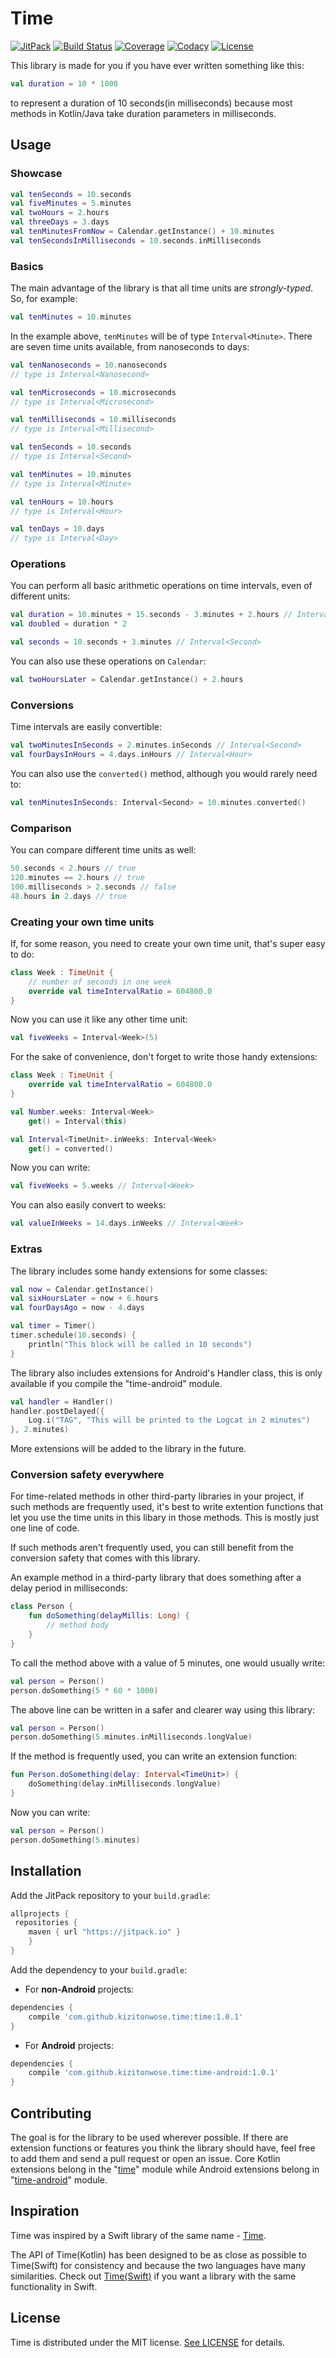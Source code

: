 # Time

[![JitPack](https://jitpack.io/v/kizitonwose/Time.svg)](https://jitpack.io/#kizitonwose/Time) 
[![Build Status](https://travis-ci.org/kizitonwose/Time.svg?branch=master)](https://travis-ci.org/kizitonwose/Time) 
[![Coverage](https://img.shields.io/codecov/c/github/kizitonwose/Time/master.svg)](https://codecov.io/gh/kizitonwose/Time) 
[![Codacy](https://api.codacy.com/project/badge/Grade/26b009748a0849f3973887fbbcd84900)](https://www.codacy.com/app/kizitonwose/Time) 
[![License](https://img.shields.io/badge/License-MIT-blue.svg)](https://github.com/kizitonwose/Time/blob/master/LICENSE.md) 

This library is made for you if you have ever written something like this: 

```kotlin
val duration = 10 * 1000
```
to represent a duration of 10 seconds(in milliseconds) because most methods in Kotlin/Java take duration parameters in milliseconds.

## Usage

### Showcase

```kotlin
val tenSeconds = 10.seconds
val fiveMinutes = 5.minutes
val twoHours = 2.hours
val threeDays = 3.days
val tenMinutesFromNow = Calendar.getInstance() + 10.minutes
val tenSecondsInMilliseconds = 10.seconds.inMilliseconds
```

### Basics

The main advantage of the library is that all time units are *strongly-typed*. So, for example:

```kotlin
val tenMinutes = 10.minutes
```

In the example above,  `tenMinutes` will be of type `Interval<Minute>`. There are seven time units available, from nanoseconds to days:

```kotlin
val tenNanoseconds = 10.nanoseconds 
// type is Interval<Nanosecond>
```
```kotlin
val tenMicroseconds = 10.microseconds 
// type is Interval<Microsecond>
```
```kotlin
val tenMilliseconds = 10.milliseconds 
// type is Interval<Millisecond>
```
```kotlin
val tenSeconds = 10.seconds 
// type is Interval<Second>
```
```kotlin
val tenMinutes = 10.minutes 
// type is Interval<Minute>
```
```kotlin
val tenHours = 10.hours 
// type is Interval<Hour>
```
```kotlin
val tenDays = 10.days 
// type is Interval<Day>
```

### Operations

You can perform all basic arithmetic operations on time intervals, even of different units:

```kotlin
val duration = 10.minutes + 15.seconds - 3.minutes + 2.hours // Interval<Minute>
val doubled = duration * 2

val seconds = 10.seconds + 3.minutes // Interval<Second>
```

You can also use these operations on `Calendar`:

```kotlin
val twoHoursLater = Calendar.getInstance() + 2.hours
```

### Conversions

Time intervals are easily convertible:

```kotlin
val twoMinutesInSeconds = 2.minutes.inSeconds // Interval<Second>
val fourDaysInHours = 4.days.inHours // Interval<Hour>
```

You can also use the `converted()` method, although you would rarely need to:

```kotlin
val tenMinutesInSeconds: Interval<Second> = 10.minutes.converted()
```

### Comparison

You can compare different time units as well:

```kotlin
50.seconds < 2.hours // true
120.minutes == 2.hours // true
100.milliseconds > 2.seconds // false
48.hours in 2.days // true
```

### Creating your own time units

If, for some reason, you need to create your own time unit, that's super easy to do:

```kotlin
class Week : TimeUnit {
    // number of seconds in one week
    override val timeIntervalRatio = 604800.0
}
```

Now you can use it like any other time unit:

```kotlin
val fiveWeeks = Interval<Week>(5)
```

For the sake of convenience, don't forget to write those handy extensions:

```kotlin
class Week : TimeUnit {
    override val timeIntervalRatio = 604800.0
}

val Number.weeks: Interval<Week>
    get() = Interval(this)

val Interval<TimeUnit>.inWeeks: Interval<Week>
    get() = converted()
```
Now you can write:

```kotlin
val fiveWeeks = 5.weeks // Interval<Week>
```
You can also easily convert to weeks:

```kotlin
val valueInWeeks = 14.days.inWeeks // Interval<Week>
```

### Extras

The library includes some handy extensions for some classes:

```kotlin
val now = Calendar.getInstance() 
val sixHoursLater = now + 6.hours
val fourDaysAgo = now - 4.days
```

```kotlin
val timer = Timer()
timer.schedule(10.seconds) {
    println("This block will be called in 10 seconds")
}
```

The library also includes extensions for Android's Handler class, this is only available if you compile the "time-android" module.

```kotlin
val handler = Handler()
handler.postDelayed({
    Log.i("TAG", "This will be printed to the Logcat in 2 minutes")
}, 2.minutes)
```
More extensions will be added to the library in the future.

### Conversion safety everywhere

For time-related methods in other third-party libraries in your project, if such methods are frequently used, it's best to write extention functions that let you use the time units in this libary in those methods. This is mostly just one line of code. 

If such methods aren't frequently used, you can still benefit from the conversion safety that comes with this library.

An example method in a third-party library that does something after a delay period in milliseconds:

```kotlin
class Person {
    fun doSomething(delayMillis: Long) {
        // method body
    }
}
```

To call the method above with a value of 5 minutes, one would usually write:

```kotlin
val person = Person()
person.doSomething(5 * 60 * 1000)
```

The above line can be written in a safer and clearer way using this library:

```kotlin
val person = Person()
person.doSomething(5.minutes.inMilliseconds.longValue)
```

If the method is frequently used, you can write an extension function:

```kotlin
fun Person.doSomething(delay: Interval<TimeUnit>) {
    doSomething(delay.inMilliseconds.longValue)
}
```
Now you can write:

```kotlin
val person = Person()
person.doSomething(5.minutes)
```

## Installation

Add the JitPack repository to your `build.gradle`:

```groovy
allprojects {
 repositories {
    maven { url "https://jitpack.io" }
    }
}
```

Add the dependency to your `build.gradle`:

- For **non-Android** projects:

```groovy
dependencies {
    compile 'com.github.kizitonwose.time:time:1.0.1'
}
```

- For **Android** projects:

```groovy
dependencies {
    compile 'com.github.kizitonwose.time:time-android:1.0.1'
}
```

## Contributing
The goal is for the library to be used wherever possible. If there are extension functions or features you think the library should have, feel free to add them and send a pull request or open an issue. Core Kotlin extensions belong in the "[time][time-core-module-url]" module while Android extensions belong in "[time-android][time-android-module-url]" module.


## Inspiration
Time was inspired by a Swift library of the same name - [Time][time-swift-url].

The API of Time(Kotlin) has been designed to be as close as possible to Time(Swift) for consistency and because the two languages have many similarities. Check out [Time(Swift)][time-swift-url] if you want a library with the same functionality in Swift.


## License
Time is distributed under the MIT license. [See LICENSE](https://github.com/kizitonwose/Time/blob/master/LICENSE.md) for details.


[time-swift-url]: https://github.com/dreymonde/Time 
[time-core-module-url]: https://github.com/kizitonwose/Time/tree/master/time 
[time-android-module-url]: https://github.com/kizitonwose/Time/tree/master/time-android
